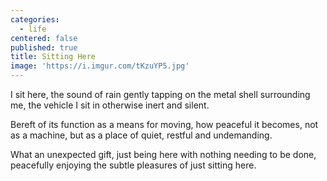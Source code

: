 ```yaml
---
categories:
  - life
centered: false
published: true
title: Sitting Here
image: 'https://i.imgur.com/tKzuYP5.jpg'
---
```

I sit here, 
the sound of rain 
gently tapping 
on the metal shell
surrounding me,
the vehicle I sit in
otherwise inert
and silent.

Bereft of its function
as a means for moving,
how peaceful it becomes, 
not as a machine,
but as a place of quiet, 
restful and undemanding. 

What an unexpected gift,
just being here 
with nothing needing to be done,
peacefully enjoying 
the subtle pleasures 
of just sitting here. 
